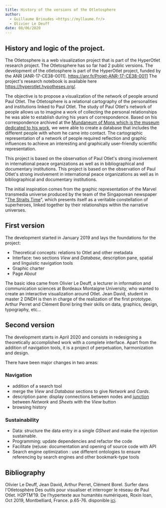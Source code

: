 ```yaml
---
title: History of the versions of the Otletosphere
author:
  - Guillaume Brioudes <https://myllaume.fr/>
  - Olivier Le Deuff
date: 08/06/2020
---
```


## History and logic of the project.

The Otletosphere is a web visualization project that is part of the HyperOtlet research project. The Otletosphere has so far had 2 public versions.
The development of the otletosphere is part of the HyperOtlet project, funded by the ANR [ANR-17-CE38-0011]. https://anr.fr/Projet-ANR-17-CE38-0011
The project's research notebook is available here https://hyperotlet.hypotheses.org/.

The objective is to propose a visualization of the network of people around Paul Otlet.
The Otletosphere is a relational cartography of the personalities and institutions linked to Paul Otlet.
The study of Paul Otlet's network of people allows us to imagine a work of collecting the personal relationships he was able to establish during his years of correspondence.
Based on his correspondence archived at the [Mundaneum of Mons which is the museum dedicated to his work](http://archives.mundaneum.org/), we were able to create a database that includes the different people with whom he came into contact.
The cartographic representation of a network of people required reflection and graphic influences to achieve an interesting and graphically user-friendly scientific representation.  

This project is based on the observation of Paul Otlet's strong involvement in international peace organizations as well as in bibliographical and documentary institutions.
This project is based on the observation of Paul Otlet's strong involvement in international peace organizations as well as in bibliographical and documentary institutions.

The initial inspiration comes from the graphic representation of the Marvel transmedia universe produced by the team of the Singaporean newspaper "[The Straits Time](https://graphics.straitstimes.com/STI/STIMEDIA/Interactives/2018/04/marvel-cinematic-universe-whos-who-interactive/index.html)", which presents itself as a veritable constellation of superheroes, linked together by their relationships within the narrative universes.

## First version

The development started in January 2019 and lays the foundations for the project:

- Theoretical concepts: relations to Otlet and other metadata
- Interface: two sections *View* and *Database*, description pane, spatial and linguistic navigation tools
- Graphic charter
- Page *About*

The basic idea came from Olivier Le Deuff, a lecturer in information and communication sciences at Bordeaux Montaigne University, who wanted to create an interactive visualization around Otlet. Jean David, student in master 2 DNDH is then in charge of the realization of the first prototype. Arthur Perret and Clément Borel bring their skills on data, graphics, design, typography, etc... 

## Second version

The development starts in April 2020 and consists in redesigning a theoretically accomplished work with a complete interface. Apart from the addition of navigation tools, it is a project of perpetuation, harmonization and design.

There have been major changes in two areas:

### Navigation

- addition of a search tool
- merge the *View* and *Database* sections to give *Network* and *Cards*.
- description pane: display connections between nodes and [junction](./process/technical-choices.md#union-of-views) between *Network* and *Sheets* with the *View* button
- browsing history

### Sustainability

- Data: structure the data entry in a single *GSheet* and make the injection sustainable.
- Programming: update dependencies and refactor the code
- Facilitate (re)use: documentation and opening of source code with API
- Search engine optimization : use different ontologies to ensure referencing by search engines and other bookmark-type tools

## Bibliography

Olivier Le Deuff, Jean David, Arthur Perret, Clément Borel. Surfer dans l'Otletosphère Des outils pour visualiser et interroger le réseau de Paul Otlet. H2PTM’19. De l’hypertexte aux humanités numériques, Roxin Ioan, Oct 2019, Montbelliard, France. p.65-76. disponible [ici](https://archivesic.ccsd.cnrs.fr/sic_02480515).


